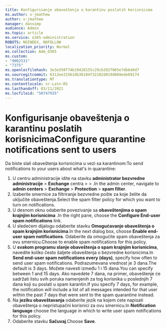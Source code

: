 ```yaml
---
title: Konfigurisanje obaveštenja o karantinu poslatih korisnicima
ms.author: v-jmathew
author: v-jmathew
manager: dansimp
audience: Admin
ms.topic: article
ms.service: o365-administration
ROBOTS: NOINDEX, NOFOLLOW
localization_priority: Normal
ms.collection: Adm_O365
ms.custom:
- "9002531"
- "7375"
ms.openlocfilehash: 3e3e350f74b19420155c29cb282f065e7db6d4d7
ms.sourcegitcommit: 6312ee31561db36104f32282d019d069ede69174
ms.translationtype: MT
ms.contentlocale: sr-Latn-RS
ms.lasthandoff: 03/11/2021
ms.locfileid: "50747935"
---
```

# <a name="configure-quarantine-notifications-sent-to-users"></a><span data-ttu-id="f6488-102">Konfigurisanje obaveštenja o karantinu poslatih korisnicima</span><span class="sxs-lookup"><span data-stu-id="f6488-102">Configure quarantine notifications sent to users</span></span>

<span data-ttu-id="f6488-103">Da biste slali obaveštenja korisnicima u vezi sa karantinom:</span><span class="sxs-lookup"><span data-stu-id="f6488-103">To send notifications to your users about what's in quarantine:</span></span>

1. <span data-ttu-id="f6488-104">U centru administracije idite na stavku **administrator bezvredne administracije**  >  **Exchange** centra  >    >  .</span><span class="sxs-lookup"><span data-stu-id="f6488-104">In the admin center, navigate to **admin centers** > **Exchange** > **Protection** > **spam filter**.</span></span>
2. <span data-ttu-id="f6488-105">Izaberite smernice za filtriranje bezvredne pošte za koje želite da uključite obaveštenja.</span><span class="sxs-lookup"><span data-stu-id="f6488-105">Select the spam filter policy for which you want to turn on notifications.</span></span>
3. <span data-ttu-id="f6488-106">U desnom oknu odaberite povezivanje sa **obaveštenjima o spam krajnjim korisnicima** .</span><span class="sxs-lookup"><span data-stu-id="f6488-106">In the right pane, choose the **Configure End-user spam notifications** link.</span></span>
4. <span data-ttu-id="f6488-107">U sledećem dijalogu odaberite stavku **Omogućavanje obaveštenja o spam krajnjim korisnicima**.</span><span class="sxs-lookup"><span data-stu-id="f6488-107">In the next dialog box, choose **Enable end-user spam notifications**.</span></span> <span data-ttu-id="f6488-108">Odaberite da omogućite spam obaveštenja za ovu smernicu.</span><span class="sxs-lookup"><span data-stu-id="f6488-108">Choose to enable spam notifications for this policy.</span></span>
5. <span data-ttu-id="f6488-109">U **svakom programu slanje obaveštenja o spam krajnjim korisnicima**, navedite koliko često šaljete obaveštenja o bezvredne korisnicima.</span><span class="sxs-lookup"><span data-stu-id="f6488-109">In **Send end-user spam notifications every (days)**, specify how often to send user spam notifications.</span></span> <span data-ttu-id="f6488-110">Podrazumevana vrednost je 3 dana.</span><span class="sxs-lookup"><span data-stu-id="f6488-110">The default is 3 days.</span></span> <span data-ttu-id="f6488-111">Možete navesti između 1 i 15 dana.</span><span class="sxs-lookup"><span data-stu-id="f6488-111">You can specify between 1 and 15 days.</span></span> <span data-ttu-id="f6488-112">Ako navedete 7 dana, na primer, obaveštenje će sadržati listu svih poruka namenjenih za tog korisnika u poslednjih 7 dana koji su poslati u spam karantin.</span><span class="sxs-lookup"><span data-stu-id="f6488-112">If you specify 7 days, for example, the notification will include a list of all messages intended for that user within the past 7 days that were sent to the spam quarantine instead.</span></span>
6. <span data-ttu-id="f6488-113">Na **jeziku obaveštavanja** odaberite jezik na kojem ćete napisati obaveštenja o nepristupačni korisnici za ovu smernicu.</span><span class="sxs-lookup"><span data-stu-id="f6488-113">In **Notification language** choose the language in which to write user spam notifications for this policy.</span></span>
7. <span data-ttu-id="f6488-114">Odaberite stavku **Sačuvaj**.</span><span class="sxs-lookup"><span data-stu-id="f6488-114">Choose **Save**.</span></span>
